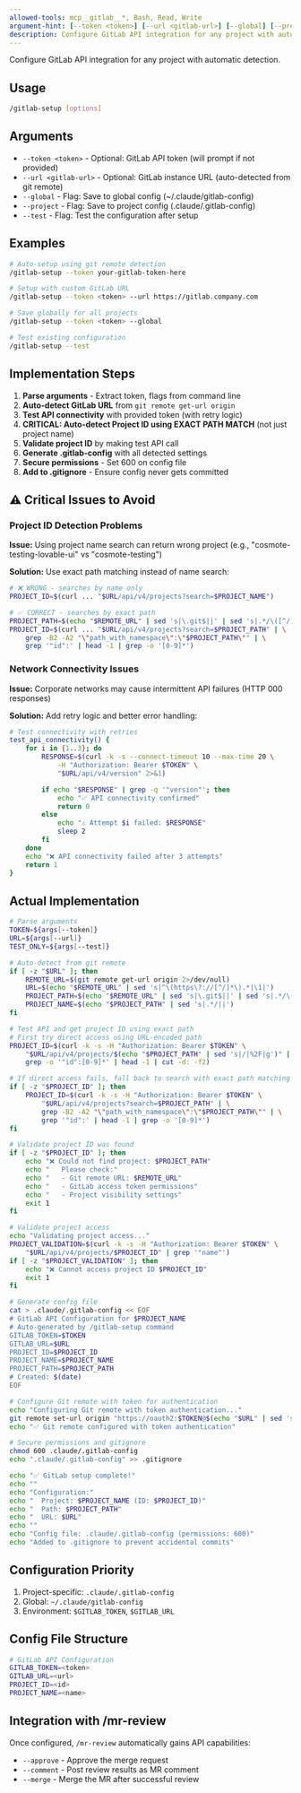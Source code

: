 ```yaml
---
allowed-tools: mcp__gitlab__*, Bash, Read, Write
argument-hint: [--token <token>] [--url <gitlab-url>] [--global] [--project] [--test]
description: Configure GitLab API integration for any project with automatic detection
---
```


Configure GitLab API integration for any project with automatic detection.

## Usage
```bash
/gitlab-setup [options]
```

## Arguments
- `--token <token>` - Optional: GitLab API token (will prompt if not provided)
- `--url <gitlab-url>` - Optional: GitLab instance URL (auto-detected from git remote)
- `--global` - Flag: Save to global config (~/.claude/gitlab-config)
- `--project` - Flag: Save to project config (.claude/.gitlab-config)
- `--test` - Flag: Test the configuration after setup

## Examples
```bash
# Auto-setup using git remote detection
/gitlab-setup --token your-gitlab-token-here

# Setup with custom GitLab URL
/gitlab-setup --token <token> --url https://gitlab.company.com

# Save globally for all projects
/gitlab-setup --token <token> --global

# Test existing configuration
/gitlab-setup --test
```

## Implementation Steps

1. **Parse arguments** - Extract token, flags from command line
2. **Auto-detect GitLab URL** from `git remote get-url origin`
3. **Test API connectivity** with provided token (with retry logic)
4. **CRITICAL: Auto-detect Project ID using EXACT PATH MATCH** (not just project name)
5. **Validate project ID** by making test API call
6. **Generate .gitlab-config** with all detected settings
7. **Secure permissions** - Set 600 on config file
8. **Add to .gitignore** - Ensure config never gets committed

## ⚠️ Critical Issues to Avoid

### Project ID Detection Problems
**Issue:** Using project name search can return wrong project (e.g., "cosmote-testing-lovable-ui" vs "cosmote-testing")

**Solution:** Use exact path matching instead of name search:
```bash
# ❌ WRONG - searches by name only
PROJECT_ID=$(curl ... "$URL/api/v4/projects?search=$PROJECT_NAME")

# ✅ CORRECT - searches by exact path
PROJECT_PATH=$(echo "$REMOTE_URL" | sed 's|\.git$||' | sed 's|.*/\([^/]*/[^/]*\)$|\1|')
PROJECT_ID=$(curl ... "$URL/api/v4/projects?search=$PROJECT_PATH" | \
    grep -B2 -A2 "\"path_with_namespace\":\"$PROJECT_PATH\"" | \
    grep '"id":' | head -1 | grep -o '[0-9]*')
```

### Network Connectivity Issues
**Issue:** Corporate networks may cause intermittent API failures (HTTP 000 responses)

**Solution:** Add retry logic and better error handling:
```bash
# Test connectivity with retries
test_api_connectivity() {
    for i in {1..3}; do
        RESPONSE=$(curl -k -s --connect-timeout 10 --max-time 20 \
            -H "Authorization: Bearer $TOKEN" \
            "$URL/api/v4/version" 2>&1)

        if echo "$RESPONSE" | grep -q '"version"'; then
            echo "✅ API connectivity confirmed"
            return 0
        else
            echo "⚠️ Attempt $i failed: $RESPONSE"
            sleep 2
        fi
    done
    echo "❌ API connectivity failed after 3 attempts"
    return 1
}
```

## Actual Implementation

```bash
# Parse arguments
TOKEN=${args[--token]}
URL=${args[--url]}
TEST_ONLY=${args[--test]}

# Auto-detect from git remote
if [ -z "$URL" ]; then
    REMOTE_URL=$(git remote get-url origin 2>/dev/null)
    URL=$(echo "$REMOTE_URL" | sed 's|^\(https\?://[^/]*\).*|\1|')
    PROJECT_PATH=$(echo "$REMOTE_URL" | sed 's|\.git$||' | sed 's|.*/\([^/]*/[^/]*\)$|\1|')
    PROJECT_NAME=$(echo "$PROJECT_PATH" | sed 's|.*/||')
fi

# Test API and get project ID using exact path
# First try direct access using URL-encoded path
PROJECT_ID=$(curl -k -s -H "Authorization: Bearer $TOKEN" \
    "$URL/api/v4/projects/$(echo "$PROJECT_PATH" | sed 's|/|%2F|g')" | \
    grep -o '"id":[0-9]*' | head -1 | cut -d: -f2)

# If direct access fails, fall back to search with exact path matching
if [ -z "$PROJECT_ID" ]; then
    PROJECT_ID=$(curl -k -s -H "Authorization: Bearer $TOKEN" \
        "$URL/api/v4/projects?search=$PROJECT_PATH" | \
        grep -B2 -A2 "\"path_with_namespace\":\"$PROJECT_PATH\"" | \
        grep '"id":' | head -1 | grep -o '[0-9]*')
fi

# Validate project ID was found
if [ -z "$PROJECT_ID" ]; then
    echo "❌ Could not find project: $PROJECT_PATH"
    echo "   Please check:"
    echo "   - Git remote URL: $REMOTE_URL"
    echo "   - GitLab access token permissions"
    echo "   - Project visibility settings"
    exit 1
fi

# Validate project access
echo "Validating project access..."
PROJECT_VALIDATION=$(curl -k -s -H "Authorization: Bearer $TOKEN" \
    "$URL/api/v4/projects/$PROJECT_ID" | grep '"name"')
if [ -z "$PROJECT_VALIDATION" ]; then
    echo "❌ Cannot access project ID $PROJECT_ID"
    exit 1
fi

# Generate config file
cat > .claude/.gitlab-config << EOF
# GitLab API Configuration for $PROJECT_NAME
# Auto-generated by /gitlab-setup command
GITLAB_TOKEN=$TOKEN
GITLAB_URL=$URL
PROJECT_ID=$PROJECT_ID
PROJECT_NAME=$PROJECT_NAME
PROJECT_PATH=$PROJECT_PATH
# Created: $(date)
EOF

# Configure Git remote with token for authentication
echo "Configuring Git remote with token authentication..."
git remote set-url origin "https://oauth2:$TOKEN@$(echo "$URL" | sed 's|https://||')/$PROJECT_PATH.git"
echo "✅ Git remote configured with token authentication"

# Secure permissions and gitignore
chmod 600 .claude/.gitlab-config
echo ".claude/.gitlab-config" >> .gitignore

echo "✅ GitLab setup complete!"
echo ""
echo "Configuration:"
echo "  Project: $PROJECT_NAME (ID: $PROJECT_ID)"
echo "  Path: $PROJECT_PATH"
echo "  URL: $URL"
echo ""
echo "Config file: .claude/.gitlab-config (permissions: 600)"
echo "Added to .gitignore to prevent accidental commits"
```

## Configuration Priority
1. Project-specific: `.claude/.gitlab-config`
2. Global: `~/.claude/gitlab-config`
3. Environment: `$GITLAB_TOKEN`, `$GITLAB_URL`

## Config File Structure
```bash
# GitLab API Configuration
GITLAB_TOKEN=<token>
GITLAB_URL=<url>
PROJECT_ID=<id>
PROJECT_NAME=<name>
```

## Integration with /mr-review
Once configured, `/mr-review` automatically gains API capabilities:
- `--approve` - Approve the merge request
- `--comment` - Post review results as MR comment
- `--merge` - Merge the MR after successful review